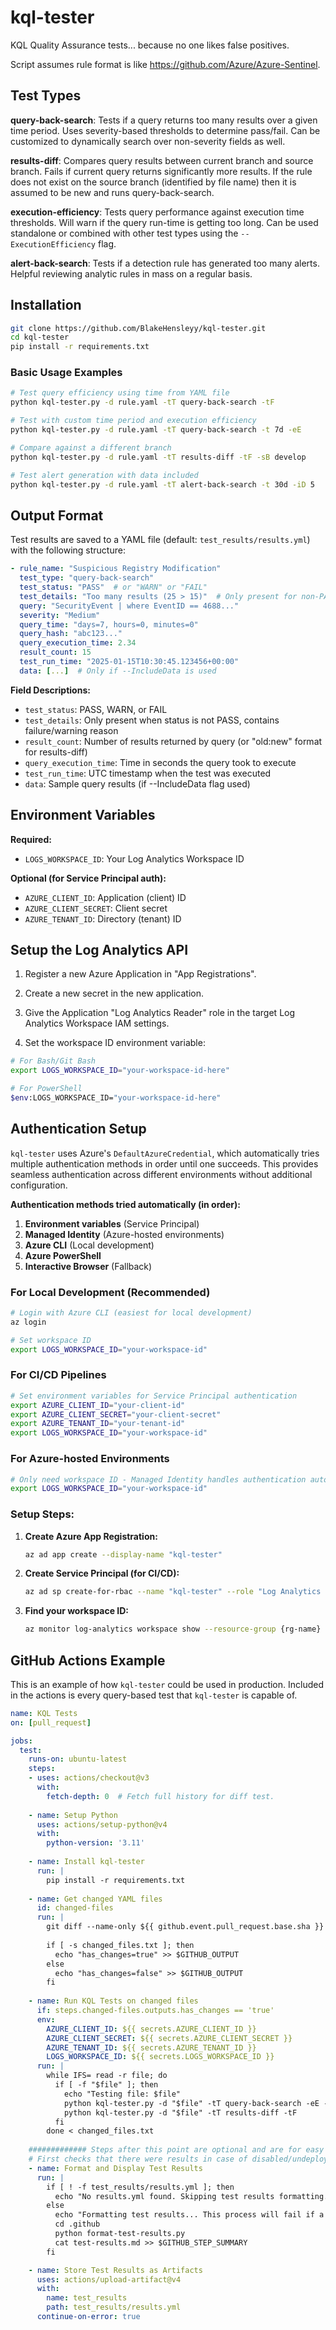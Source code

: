 # kql-tester
KQL Quality Assurance tests... because no one likes false positives.

Script assumes rule format is like https://github.com/Azure/Azure-Sentinel.

## Test Types
**query-back-search**: Tests if a query returns too many results over a given time period. Uses severity-based thresholds to determine pass/fail. Can be customized to dynamically search over non-severity fields as well.

**results-diff**: Compares query results between current branch and source branch. Fails if current query returns significantly more results. If the rule does not exist on the source branch (identified by file name) then it is assumed to be new and runs query-back-search.

**execution-efficiency**: Tests query performance against execution time thresholds. Will warn if the query run-time is getting too long. Can be used standalone or combined with other test types using the `--ExecutionEfficiency` flag.

**alert-back-search**: Tests if a detection rule has generated too many alerts. Helpful reviewing analytic rules in mass on a regular basis.
## Installation
```bash
git clone https://github.com/BlakeHensleyy/kql-tester.git
cd kql-tester
pip install -r requirements.txt
```

### Basic Usage Examples
```bash
# Test query efficiency using time from YAML file
python kql-tester.py -d rule.yaml -tT query-back-search -tF

# Test with custom time period and execution efficiency
python kql-tester.py -d rule.yaml -tT query-back-search -t 7d -eE

# Compare against a different branch
python kql-tester.py -d rule.yaml -tT results-diff -tF -sB develop

# Test alert generation with data included
python kql-tester.py -d rule.yaml -tT alert-back-search -t 30d -iD 5
```

## Output Format

Test results are saved to a YAML file (default: `test_results/results.yml`) with the following structure:

```yaml
- rule_name: "Suspicious Registry Modification"
  test_type: "query-back-search"
  test_status: "PASS"  # or "WARN" or "FAIL"
  test_details: "Too many results (25 > 15)"  # Only present for non-PASS results
  query: "SecurityEvent | where EventID == 4688..."
  severity: "Medium"
  query_time: "days=7, hours=0, minutes=0"
  query_hash: "abc123..."
  query_execution_time: 2.34
  result_count: 15
  test_run_time: "2025-01-15T10:30:45.123456+00:00"
  data: [...]  # Only if --IncludeData is used
```

**Field Descriptions:**
- `test_status`: PASS, WARN, or FAIL
- `test_details`: Only present when status is not PASS, contains failure/warning reason
- `result_count`: Number of results returned by query (or "old:new" format for results-diff)
- `query_execution_time`: Time in seconds the query took to execute
- `test_run_time`: UTC timestamp when the test was executed
- `data`: Sample query results (if --IncludeData flag used)

## Environment Variables

**Required:**
- `LOGS_WORKSPACE_ID`: Your Log Analytics Workspace ID

**Optional (for Service Principal auth):**
- `AZURE_CLIENT_ID`: Application (client) ID
- `AZURE_CLIENT_SECRET`: Client secret
- `AZURE_TENANT_ID`: Directory (tenant) ID

## Setup the Log Analytics API
1. Register a new Azure Application in "App Registrations". 

2. Create a new secret in the new application.

3. Give the Application "Log Analytics Reader" role in the target Log Analytics Workspace IAM settings.

4. Set the workspace ID environment variable:
```bash
# For Bash/Git Bash
export LOGS_WORKSPACE_ID="your-workspace-id-here"

# For PowerShell  
$env:LOGS_WORKSPACE_ID="your-workspace-id-here"
```

## Authentication Setup

`kql-tester` uses Azure's `DefaultAzureCredential`, which automatically tries multiple authentication methods in order until one succeeds. This provides seamless authentication across different environments without additional configuration.

**Authentication methods tried automatically (in order):**
1. **Environment variables** (Service Principal)
2. **Managed Identity** (Azure-hosted environments)  
3. **Azure CLI** (Local development)
4. **Azure PowerShell** 
5. **Interactive Browser** (Fallback)

### For Local Development (Recommended)
```bash
# Login with Azure CLI (easiest for local development)
az login

# Set workspace ID
export LOGS_WORKSPACE_ID="your-workspace-id"
```

### For CI/CD Pipelines
```bash
# Set environment variables for Service Principal authentication
export AZURE_CLIENT_ID="your-client-id"
export AZURE_CLIENT_SECRET="your-client-secret" 
export AZURE_TENANT_ID="your-tenant-id"
export LOGS_WORKSPACE_ID="your-workspace-id"
```

### For Azure-hosted Environments
```bash
# Only need workspace ID - Managed Identity handles authentication automatically
export LOGS_WORKSPACE_ID="your-workspace-id"
```

### Setup Steps:

1. **Create Azure App Registration:**
   ```bash
   az ad app create --display-name "kql-tester"
   ```

2. **Create Service Principal (for CI/CD):**
   ```bash
   az ad sp create-for-rbac --name "kql-tester" --role "Log Analytics Reader" --scopes "/subscriptions/{subscription-id}/resourceGroups/{rg-name}/providers/Microsoft.OperationalInsights/workspaces/{workspace-name}"
   ```

3. **Find your workspace ID:**
   ```bash
   az monitor log-analytics workspace show --resource-group {rg-name} --workspace-name {workspace-name} --query customerId -o tsv
   ```

## GitHub Actions Example
This is an example of how `kql-tester` could be used in production. Included in the actions is every query-based test that `kql-tester` is capable of.

```yaml
name: KQL Tests
on: [pull_request]

jobs:
  test:
    runs-on: ubuntu-latest
    steps:
    - uses: actions/checkout@v3
      with:
        fetch-depth: 0  # Fetch full history for diff test.
    
    - name: Setup Python
      uses: actions/setup-python@v4
      with:
        python-version: '3.11'
    
    - name: Install kql-tester
      run: |
        pip install -r requirements.txt
    
    - name: Get changed YAML files
      id: changed-files
      run: |
        git diff --name-only ${{ github.event.pull_request.base.sha }} ${{ github.sha }} | grep '\.ya\?ml$' > changed_files.txt || true
        
        if [ -s changed_files.txt ]; then
          echo "has_changes=true" >> $GITHUB_OUTPUT
        else
          echo "has_changes=false" >> $GITHUB_OUTPUT
        fi
    
    - name: Run KQL Tests on changed files
      if: steps.changed-files.outputs.has_changes == 'true'
      env:
        AZURE_CLIENT_ID: ${{ secrets.AZURE_CLIENT_ID }}
        AZURE_CLIENT_SECRET: ${{ secrets.AZURE_CLIENT_SECRET }}
        AZURE_TENANT_ID: ${{ secrets.AZURE_TENANT_ID }}
        LOGS_WORKSPACE_ID: ${{ secrets.LOGS_WORKSPACE_ID }}
      run: | 
        while IFS= read -r file; do
          if [ -f "$file" ]; then
            echo "Testing file: $file"
            python kql-tester.py -d "$file" -tT query-back-search -eE -tF  # Does the KQL compile and run? Is it efficient?
            python kql-tester.py -d "$file" -tT results-diff -tF          # Is the changed rule worse than before?
          fi
        done < changed_files.txt
    
    ############# Steps after this point are optional and are for easy production usage ###############
    # First checks that there were results in case of disabled/undeployed rules which are not kql tested.
    - name: Format and Display Test Results
      run: |       
        if [ ! -f test_results/results.yml ]; then
          echo "No results.yml found. Skipping test results formatting."
        else
          echo "Formatting test results... This process will fail if a test FAILed."
          cd .github
          python format-test-results.py
          cat test-results.md >> $GITHUB_STEP_SUMMARY
        fi

    - name: Store Test Results as Artifacts
      uses: actions/upload-artifact@v4
      with:
        name: test_results
        path: test_results/results.yml
      continue-on-error: true
```
